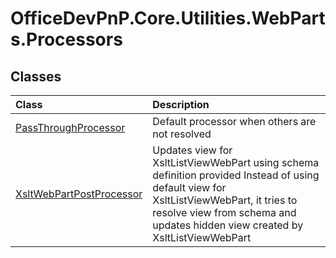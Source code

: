 # OfficeDevPnP.Core.Utilities.WebParts.Processors

## Classes
|**Class**|**Description**|
|:-----|:-----|
|[PassThroughProcessor](OfficeDevPnP.Core.Utilities.WebParts.Processors.PassThroughProcessor.md)|Default processor when others are not resolved|
|[XsltWebPartPostProcessor](OfficeDevPnP.Core.Utilities.WebParts.Processors.XsltWebPartPostProcessor.md)|Updates view for XsltListViewWebPart using schema definition provided Instead of using default view for XsltListViewWebPart, it tries to resolve view from schema and updates hidden view created by XsltListViewWebPart|
